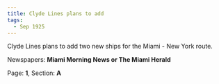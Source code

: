 ```yaml
---  
title: Clyde Lines plans to add  
tags:  
  - Sep 1925  
---  
```

  
Clyde Lines plans to add two new ships for the Miami - New York route.  
  
Newspapers: **Miami Morning News or The Miami Herald**  
  
Page: **1**, Section: **A** 

